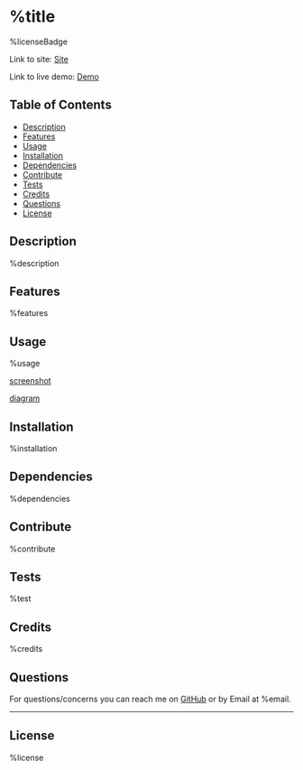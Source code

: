 # %title

%licenseBadge

Link to site: [Site](%siteLink)

Link to live demo: [Demo](%demoLink)

## Table of Contents

- [Description](#description)
- [Features](#features)
- [Usage](#usage)
- [Installation](#installation)
- [Dependencies](#dependencies)
- [Contribute](#contribute)
- [Tests](#tests)
- [Credits](#credits)
- [Questions](#questions)
- [License](#license)

## Description

%description

## Features

%features

## Usage

%usage

[screenshot](%screenshot)

[diagram](%diagram)

## Installation

%installation

## Dependencies

%dependencies

## Contribute

%contribute

## Tests

%test

## Credits

%credits

## Questions

For questions/concerns you can reach me on [GitHub](%github) or by Email at %email.

---

## License

%license
